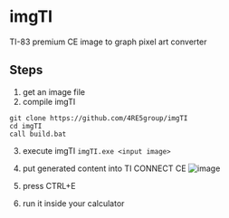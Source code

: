 # imgTI
TI-83 premium CE image to graph pixel art converter

## Steps
1. get an image file
2. compile imgTI
```
git clone https://github.com/4RE5group/imgTI
cd imgTI
call build.bat
```

3. execute imgTI `imgTI.exe <input image>`
4. put generated content into TI CONNECT CE
![image](https://github.com/user-attachments/assets/d9ea56cc-b373-422d-b931-d3155c185ce6)

5. press CTRL+E
6. run it inside your calculator
